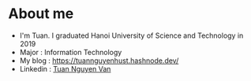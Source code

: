 # About me
- I'm Tuan. I graduated Hanoi University of Science and Technology in 2019
- Major : Information Technology
- My blog : https://tuannguyenhust.hashnode.dev/
- Linkedin : [Tuan Nguyen Van](https://www.linkedin.com/in/tuan-nguyen-van-555315156/)